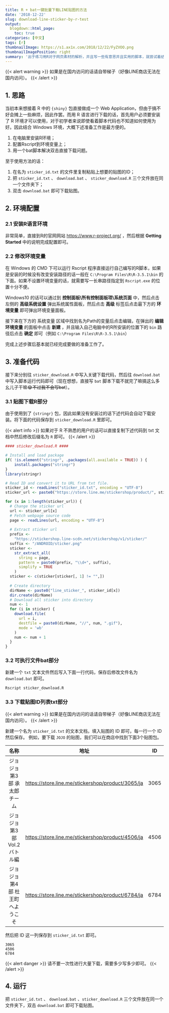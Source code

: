 ```yaml
---
title: R + bat一键批量下载LINE贴图的方法
date: '2018-12-22'
slug: download-line-sticker-by-r-test
output:
  blogdown::html_page:
    toc: true
categories: [中文]
tags: [r]
thumbnailImage: https://s1.ax1x.com/2018/12/22/FyZVOO.png
thumbnailImagePosition: right
summary: '出于练习用R对于网页素材的解析，并且写一些有意思并且实用的脚本，就尝试着结合Windows下的bat可执行文件捣鼓了这么一个东西。'
---
```


{{< alert warning >}}
如果是在国内访问的话请自带梯子（好像LINE商店无法在国内访问）。
{{< /alert >}}

## 1. 思路

当初本来想接着 R 中的 `{shiny}` 包直接做成一个 Web Application，但由于搞不好会摊上一些麻烦，因此作罢。而用 R 语言进行下载的话，首先用户必须要安装了 R 环境才可以使用，对于初学者来说即使看着脚本代码也不知道如何使用为好。因此结合 Windows 环境，大概下述准备工作是最方便的。

1. 在电脑里安装R环境；
2. 配置Rscript到环境变量上；
3. 用一个bat脚本解决双击直接下载问题。

至于使用方法的话：

1. 在名为 `sticker_id.txt` 的文件里复制粘贴上想要的贴图的ID；
2. 把 `sticker_id.txt` 、 `download.bat` 、 `sticker_download.R` 三个文件放在同一个文件夹下；
3. 双击 `download.bat` 即可下载贴图。

## 2. 环境配置

### 2.1 安装R语言环境

非常简单，直接到R的官网网站 https://www.r-project.org/ ，然后根据 **Getting Started** 中的说明完成配置即可。

### 2.2 修改环境变量

在 Windows 的 CMD 下可以运行 Rscript 程序直接运行自己编写的R脚本，如果是安装的时候没有改变安装路径的话一般在 `C:\Program Files\R\R-3.5.1\bin` 的下面。如果不设置环境变量的话，就需要写一长串路径指定到 `Rscript.exe` 的位置十分不便。

Windows10 的话可以通过到 **控制面板\所有控制面板项\系统页面** 中，然后点击左侧的 **高级系统设置** 弹出系统属性面板，然后点击 **高级** 标签后点击最下方的 **环境变量** 即可弹出环境变量面板。

接下来在下方的 系统变量 区域中找到名为Path的变量后点击编辑，在弹出的 **编辑环境变量** 的面板中点击 **新建** ，并且输入自己电脑中的R所安装的位置下的 `bin` 路径后点击 **确定** 即可（例如 `C:\Program Files\R\R-3.5.1\bin`）

完成上述步骤后基本就已经完成要做的准备工作了。

## 3. 准备代码

接下来分别往 `sticker_download.R` 中写入关键下载代码，然后往 `download.bat` 中写入脚本运行代码即可（现在想想，直接写 `bat` 脚本下载不就完了嘛搞这么多幺儿子干嘛😂~~不过我不会写bat~~）。

### 3.1 贴图下载R部分

由于使用到了 `{stringr}` 包，因此如果没有安装过的话下述代码会自动下载安装。将下面的代码保存到 `sticker_download.R` 里即可。

{{< alert info >}}
如果对于 R 不熟悉的用户的话可以直接复制下述代码到 txt 文档中然后修改后缀名为 `R` 即可。
{{< /alert >}}

```r
#### sticker_download.R ####

# Install and load package
if( !is.element("stringr", .packages(all.available = TRUE)) ) {
    install.packages("stringr")
}
library(stringr)

# Read ID and convert it to URL from txt file.
sticker_id <- readLines("sticker_id.txt", encoding = "UTF-8")
sticker_url <- paste0("https://store.line.me/stickershop/product/", sticker_id, "/ja")

for (x in 1:length(sticker_url)) {
  # Change the sticker url
  url <- sticker_url[x]
  # Fetch webpage source code
  page <- readLines(url, encoding = "UTF-8")
  
  # Extract sticker url
  prefix <-
    "https://stickershop.line-scdn.net/stickershop/v1/sticker/"
  suffix <- "/ANDROID/sticker.png"
  sticker <-
    str_extract_all(
      string = page,
      pattern = paste0(prefix, "\\d+", suffix),
      simplify = TRUE
    )
  sticker <- c(sticker[sticker[, 1] != "",])
  
  # Create directory
  dirName <- paste0("line_sticker_", sticker_id[x])
  dir.create(dirName)
  # Download all sticker into directory
  num <- 1
  for (i in sticker) {
    download.file(
      url = i,
      destfile = paste0(dirName, "//", num, ".gif"),
      mode = 'wb'
    )
    num <- num + 1
  }
}
```

### 3.2 可执行文件bat部分

新建一个 `txt` 文本文件然后写入下面一行代码，保存后修改文件名为 `download.bat` 即可。

```bash
Rscript sticker_download.R
```

### 3.3 下载贴图ID列表txt部分

{{< alert warning >}}
如果是在国内访问的话请自带梯子（好像LINE商店无法在国内访问）。
{{< /alert >}}

新建一个名为 `sticker_id.txt` 的文本文档，填入贴图的 ID 即可，每一行一个 ID 然后保存。 例如，要下载 `JOJO` 的贴图，我们可以在商店中找到下面3个贴图包。

**名称**|**地址**|**ID**
:-----:|:-----:|:-----:
ジョジョ 第3部 承太郎チーム|https://store.line.me/stickershop/product/3065/ja|3065
ジョジョ 第3部 Vol.2 バトル編|https://store.line.me/stickershop/product/4506/ja|4506
ジョジョ 第4部 杜王町へようこそ|https://store.line.me/stickershop/product/6784/ja|6784

然后把 ID 这一列保存到 `sticker_id.txt` 即可。

```
3065
4506
6784
```

{{< alert danger >}}
请不要一次性进行大量下载，需要多少写多少即可。
{{< /alert >}}

## 4. 运行

把 `sticker_id.txt` 、 `download.bat` 、`sticker_download.R` 三个文件放在同一个文件夹下，双击 `download.bat` 即可下载贴图。
